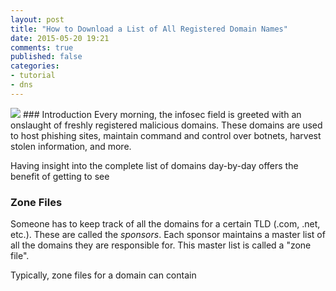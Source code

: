 ```yaml
---
layout: post
title: "How to Download a List of All Registered Domain Names"
date: 2015-05-20 19:21
comments: true
published: false
categories:
- tutorial
- dns
---
```

<img src="{{root_url}}/images/headers/download_domains.png"/>
### Introduction
Every morning, the infosec field is greeted with an onslaught of freshly registered malicious domains. These domains are used to host phishing sites, maintain command and control over botnets, harvest stolen information, and more.

Having insight into the complete list of domains day-by-day offers the benefit of getting to see
<!--more-->
### Zone Files

Someone has to keep track of all the domains for a certain TLD (.com, .net, etc.). These are called the *sponsors*. Each sponsor maintains a master list of all the domains they are responsible for. This master list is called a "zone file".

Typically, zone files for a domain can contain 
